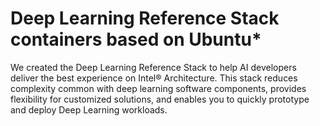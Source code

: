 # Deep Learning Reference Stack containers based on Ubuntu*

We created the Deep Learning Reference Stack to help AI developers deliver the best experience on Intel® Architecture. This stack reduces complexity common with deep learning software components, provides flexibility for customized solutions, and enables you to quickly prototype and deploy Deep Learning workloads.
